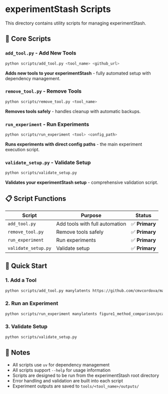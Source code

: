 # experimentStash Scripts

This directory contains utility scripts for managing experimentStash.

## 🚀 Core Scripts

### `add_tool.py` - Add New Tools
```bash
python scripts/add_tool.py <tool_name> <github_url>
```
**Adds new tools to your experimentStash** - fully automated setup with dependency management.

### `remove_tool.py` - Remove Tools  
```bash
python scripts/remove_tool.py <tool_name>
```
**Removes tools safely** - handles cleanup with automatic backups.

### `run_experiment` - Run Experiments
```bash
python scripts/run_experiment <tool> <config_path>
```
**Runs experiments with direct config paths** - the main experiment execution script.

### `validate_setup.py` - Validate Setup
```bash
python scripts/validate_setup.py
```
**Validates your experimentStash setup** - comprehensive validation script.

## 📋 Script Functions

| Script | Purpose | Status |
|--------|---------|--------|
| `add_tool.py` | Add tools with full automation | ✅ **Primary** |
| `remove_tool.py` | Remove tools safely | ✅ **Primary** |
| `run_experiment` | Run experiments | ✅ **Primary** |
| `validate_setup.py` | Validate setup | ✅ **Primary** |

## 🎯 Quick Start

### 1. Add a Tool
```bash
python scripts/add_tool.py manylatents https://github.com/cmvcordova/manyLatents.git
```

### 2. Run an Experiment
```bash
python scripts/run_experiment manylatents figure1_method_comparison/pca_swissroll
```

### 3. Validate Setup
```bash
python scripts/validate_setup.py
```

## 📝 Notes

- All scripts use `uv` for dependency management
- All scripts support `--help` for usage information
- Scripts are designed to be run from the experimentStash root directory
- Error handling and validation are built into each script
- Experiment outputs are saved to `tools/<tool_name>/outputs/` 